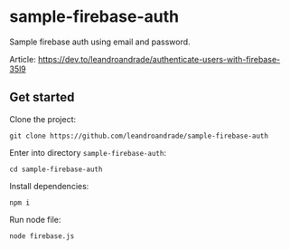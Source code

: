 # sample-firebase-auth

Sample firebase auth using email and password.

Article: https://dev.to/leandroandrade/authenticate-users-with-firebase-35l9

## Get started

Clone the project:
```
git clone https://github.com/leandroandrade/sample-firebase-auth
```

Enter into directory `sample-firebase-auth`:
```
cd sample-firebase-auth
```

Install dependencies:
```
npm i
```

Run node file:
```
node firebase.js
```